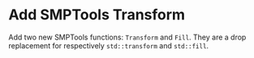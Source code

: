 # Add SMPTools Transform

Add two new SMPTools functions: `Transform` and `Fill`.
They are a drop replacement for respectively `std::transform` and `std::fill`.
